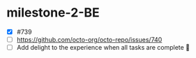 # milestone-2-BE

- [x] #739
- [ ] https://github.com/octo-org/octo-repo/issues/740
- [ ] Add delight to the experience when all tasks are complete :tada:
